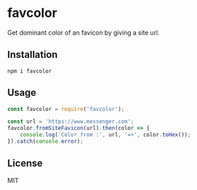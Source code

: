 # favcolor

Get dominant color of an favicon by giving a site url.

##  Installation
    npm i favcolor

## Usage
```js
const favcolor = require('favcolor');

const url = 'https://www.messenger.com';
favcolor.fromSiteFavicon(url).then(color => {
    console.log('Color from :', url, '=>', color.toHex());
}).catch(console.error);
```

## License
MIT
